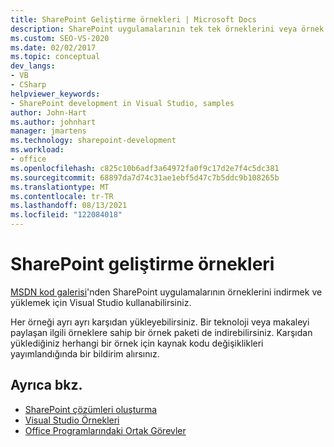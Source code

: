 ```yaml
---
title: SharePoint Geliştirme örnekleri | Microsoft Docs
description: SharePoint uygulamalarının tek tek örneklerini veya örnek koleksiyonlarını indirme ve yükleme hakkında bilgi alın.
ms.custom: SEO-VS-2020
ms.date: 02/02/2017
ms.topic: conceptual
dev_langs:
- VB
- CSharp
helpviewer_keywords:
- SharePoint development in Visual Studio, samples
author: John-Hart
ms.author: johnhart
manager: jmartens
ms.technology: sharepoint-development
ms.workload:
- office
ms.openlocfilehash: c825c10b6adf3a64972fa0f9c17d2e7f4c5dc381
ms.sourcegitcommit: 68897da7d74c31ae1ebf5d47c7b5ddc9b108265b
ms.translationtype: MT
ms.contentlocale: tr-TR
ms.lasthandoff: 08/13/2021
ms.locfileid: "122084018"
---
```

# <a name="sharepoint-development-samples"></a>SharePoint geliştirme örnekleri
  [MSDN kod galerisi](https://code.msdn.microsoft.com/)'nden SharePoint uygulamalarının örneklerini indirmek ve yüklemek için Visual Studio kullanabilirsiniz.

 Her örneği ayrı ayrı karşıdan yükleyebilirsiniz. Bir teknoloji veya makaleyi paylaşan ilgili örneklere sahip bir örnek paketi de indirebilirsiniz. Karşıdan yüklediğiniz herhangi bir örnek için kaynak kodu değişiklikleri yayımlandığında bir bildirim alırsınız.

## <a name="see-also"></a>Ayrıca bkz.
- [SharePoint çözümleri oluşturma](../sharepoint/create-sharepoint-solutions.md)
- [Visual Studio Örnekleri](https://code.msdn.microsoft.com/vstudio)
- [Office Programlarındaki Ortak Görevler](../vsto/common-tasks-in-office-programming.md)
